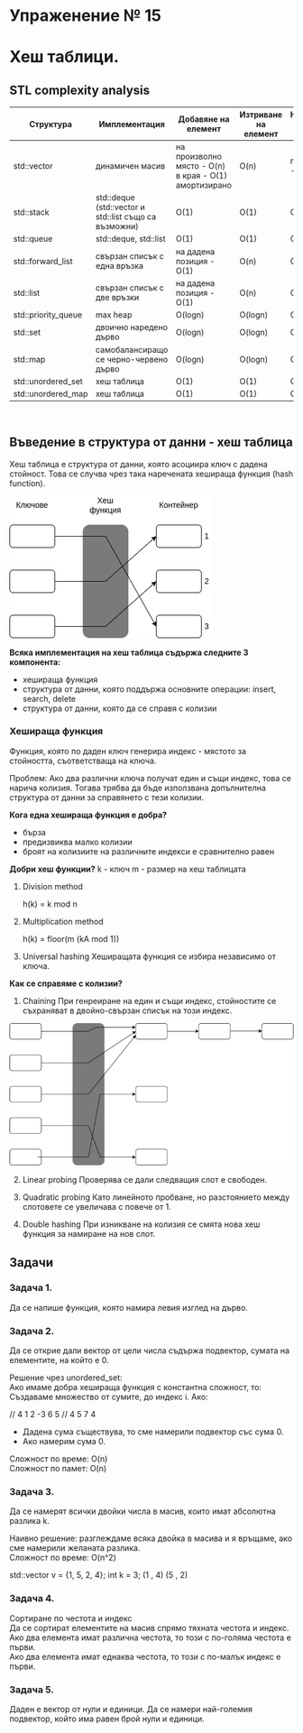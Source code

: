 # Упраженение № 15
# Хеш таблици.

## STL complexity analysis

| Структура | Имплементация | Добавяне на елемент | Изтриване на елeмент | Намиране на елемент |
| --- | --- | --- |  --- |  --- |
| std::vector | динамичен масив | на произволно място - O(n)<br />в края - O(1) амортизирано | O(n) | по индекс - O(1) |
| std::stack | std::deque (std::vector и std::list също са възможни) | O(1) | O(1) | O(1) |
| std::queue | std::deque, std::list | O(1) | O(1) | O(1) |
| std::forward_list | свързан списък с една връзка | на дадена позиция - O(1) | O(n) | O(n) |
| std::list | свързан списък с две връзки | на дадена позиция - O(1) | O(n) | O(n) |
| std::priority_queue | max heap | O(logn) | O(logn) | O(1) |
| std::set | двоично наредено дърво |  O(logn) | O(logn) | O(logn) |
| std::map | самобалансиращо се черно-червено дърво | O(logn) | O(logn) | O(logn) |
| std::unordered_set | хеш таблица | O(1) |  O(1) |  O(1) |
| std::unordered_map | хеш таблица | O(1) |  O(1) |  O(1) |
<br />

## Въведение в структура от данни - хеш таблица
Хеш таблица е структура от данни, която асоциира ключ с дадена стойност. Това се случва чрез така наречената хешираща функция (hash function). <br />

![Hash table](../media/sem15/sem15-hash-basic.png)

**Всяка имплементация на хеш таблица съдържа следните 3 компонента:**
- хешираща функция
- структура от данни, която поддържа основните операции: insert, search, delete
- структура от данни, която да се справя с колизии

### Хешираща функция
Функция, която по даден ключ генерира индекс - мястото за стойността, съответстваща на ключа. <br />

Проблем: Ако два различни ключа получат един и същи индекс, това се нарича колизия. Тогава трябва да бъде използвана допълнителна структура от данни за справянето с тези колизии. <br />

**Кога една хешираща функция е добра?**
- бърза
- предизвиква малко колизии 
- броят на колизиите на различните индекси е сравнително равен

**Добри хеш функции?**
k - ключ
m - размер на хеш таблицата

1. Division method

   h(k) = k mod n

2. Multiplication method

   h(k) = floor(m (kA mod 1))

3. Universal hashing
Хеширащата функция се избира независимо от ключа.

**Как се справяме с колизии?**
1. Chaining
При генреиране на един и същи индекс, стойностите се съхраняват в двойно-свързан списък на този индекс.

![Chaining](../media/sem15/sem15-chaining.png)

2. Linear probing
Проверява се дали следващия слот е свободен.

3. Quadratic probing
Като линейното пробване, но разстоянието между слотовете се увеличава с повече от 1.

4. Double hashing
При изникване на колизия се смята нова хеш функция за намиране на нов слот.

## Задачи

### Задача 1.
Да се напише функция, която намира левия изглед на дърво.

### Задача 2.
Да се открие дали вектор от цели числа съдържа подвектор, сумата на елементите, на който е 0.

<!-- 
Решение чрез Brute Force - припомняне:
Разглеждаме всички подмасиви от стартова позиция i до всяка позиция от i+1 до n. 
Сложност: O(n^2)
-->

Решение чрез unordered_set: <br />
Ако имаме добра хешираща функция с константна сложност, то: <br />
Създаваме множество от сумите, до индекс i. Ако: <br />

// 4 1 2 -3 6 5 
// 4 5 7 4 

- Дадена сума съществува, то сме намерили подвектор със сума 0.
- Ако намерим сума 0.

Сложност по време: O(n) <br />
Сложност по памет: O(n) <br />

### Задача 3.
Да се намерят всички двойки числа в масив, които имат абсолютна разлика k. <br />

Наивно решение: разглеждаме всяка двойка в масива и я връщаме, ако сме намерили желаната разлика. <br />
Сложност по време: O(n^2)

std::vector<int> v = {1, 5, 2, 4};
int k = 3;
(1 , 4)
(5 , 2)

### Задача 4.
Сортиране по честота и индекс <br />
Да се сортират елементите на масив спрямо тяхната честота и индекс. <br />
Ако два елемента имат различна честота, то този с по-голяма честота е първи. <br />
Ако два елемента имат еднаква честота, то този с по-малък индекс е първи. <br />

### Задача 5.
Даден е вектор от нули и единици. Да се намери най-големия подвектор, който има равен брой нули и единици.
